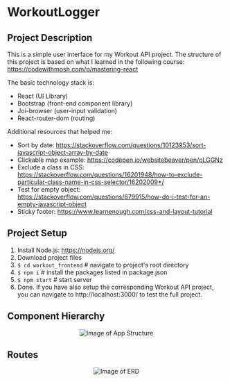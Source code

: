 # WorkoutLogger

## Project Description
This is a simple user interface for my Workout API project. The structure of
this project is based on what I learned in the following course: https://codewithmosh.com/p/mastering-react

 The basic technology stack is:
* React (UI Library)
* Bootstrap (front-end component library)
* Joi-browser (user-input validation)
* React-router-dom (routing)

Additional resources that helped me:
* Sort by date: https://stackoverflow.com/questions/10123953/sort-javascript-object-array-by-date
* Clickable map example: https://codepen.io/websitebeaver/pen/oLGGNz
* Exclude a class in CSS: https://stackoverflow.com/questions/16201948/how-to-exclude-particular-class-name-in-css-selector/16202009*/
* Test for empty object: https://stackoverflow.com/questions/679915/how-do-i-test-for-an-empty-javascript-object
* Sticky footer: https://www.learnenough.com/css-and-layout-tutorial

## Project Setup
1. Install Node.js: https://nodejs.org/
2. Download project files
3. ``` $ cd workout_frontend ``` # navigate to project's root directory
4. ``` $ npm i ``` # install the packages listed in package.json
5. ``` $ npm start ``` # start server
6. Done. If you have also setup the corresponding Workout API project, you can navigate to http://localhost:3000/ to test the full project.

## Component Hierarchy
<p align="center">
  <img alt="Image of App Structure" src="https://raw.github.com/jtimwill/workout_api/master/images/workout-API-diagram.png" />
</p>

## Routes
<p align="center">
  <img alt="Image of ERD" src="https://raw.github.com/jtimwill/workout_api/master/images/workout-erd.png" />
</p>
